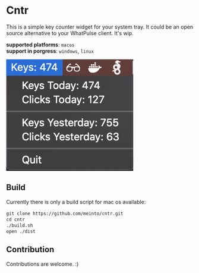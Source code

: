 # Cntr

This is a simple key counter widget for your system tray. It could be an open source alternative to your WhatPulse client. It's wip.

**supported platforms**: `macos`  
**support in porgress**: `windows`, `linux`  

![widget](./widget.png)

## Build

Currently there is only a build script for mac os available:

```
git clone https://github.com/meinto/cntr.git
cd cntr
./build.sh
open ./dist
```

## Contribution

Contributions are welcome. :)